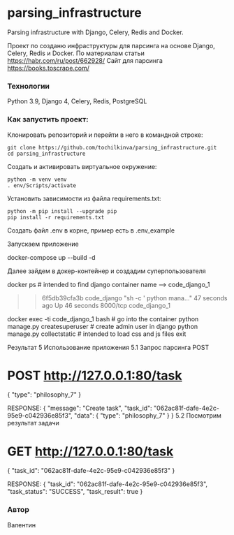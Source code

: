 # parsing_infrastructure
Parsing infrastructure with Django, Celery, Redis and Docker.

Проект по созданю инфраструктуры для парсинга на основе Django, Celery, Redis и Docker.
По материалам статьи https://habr.com/ru/post/662928/
Сайт для парсинга https://books.toscrape.com/

### Технологии
Python 3.9, Django 4, Celery, Redis, PostgreSQL

### Как запустить проект:

Клонировать репозиторий и перейти в него в командной строке:

```
git clone https://github.com/tochilkinva/parsing_infrastructure.git
cd parsing_infrastructure
```

Cоздать и активировать виртуальное окружение:

```
python -m venv venv
. env/Scripts/activate
```

Установить зависимости из файла requirements.txt:

```
python -m pip install --upgrade pip
pip install -r requirements.txt
```
Создать файл .env в корне, пример есть в .env_example

Запускаем приложение

docker-compose up --build -d

Далее зайдем в докер-контейнер и создадим суперпользователя

docker ps # intended to find django container name --> code_django_1
>> 6f5db39cfa3b   code_django                   "sh -c ' python mana…"   47 seconds ago   Up 46 seconds                   8000/tcp                 code_django_1

docker exec -ti code_django_1 bash # go into the container
python manage.py createsuperuser # create admin user in django
python manage.py collectstatic # intended to load css and js files
exit


Результат
5 Использование приложения
5.1 Запрос парсинга POST

# POST http://127.0.0.1:80/task
{
    "type": "philosophy_7"
}

RESPONSE:
{
    "message": "Create task",
    "task_id": "062ac81f-dafe-4e2c-95e9-c042936e85f3",
    "data": {
        "type": "philosophy_7"
    }
}
5.2 Посмотрим результат задачи

# GET http://127.0.0.1:80/task
{
    "task_id": "062ac81f-dafe-4e2c-95e9-c042936e85f3"
}

RESPONSE:
{
    "task_id": "062ac81f-dafe-4e2c-95e9-c042936e85f3",
    "task_status": "SUCCESS",
    "task_result": true
}

### Автор
Валентин
